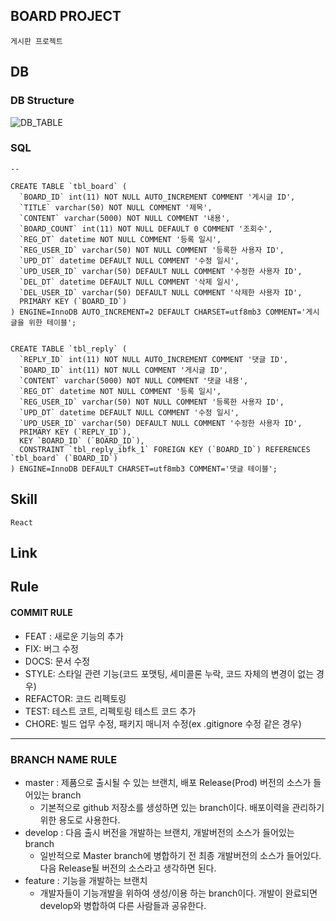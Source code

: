 ## BOARD PROJECT
    게시판 프로젝트

## DB

### DB Structure

![DB_TABLE](https://user-images.githubusercontent.com/20696473/169689503-c5947d87-ec93-4040-a91c-36d29bf203a1.png)

### SQL

```
-- 

CREATE TABLE `tbl_board` (
  `BOARD_ID` int(11) NOT NULL AUTO_INCREMENT COMMENT '게시글 ID',
  `TITLE` varchar(50) NOT NULL COMMENT '제목',
  `CONTENT` varchar(5000) NOT NULL COMMENT '내용',
  `BOARD_COUNT` int(11) NOT NULL DEFAULT 0 COMMENT '조회수',
  `REG_DT` datetime NOT NULL COMMENT '등록 일시',
  `REG_USER_ID` varchar(50) NOT NULL COMMENT '등록한 사용자 ID',
  `UPD_DT` datetime DEFAULT NULL COMMENT '수정 일시',
  `UPD_USER_ID` varchar(50) DEFAULT NULL COMMENT '수정한 사용자 ID',
  `DEL_DT` datetime DEFAULT NULL COMMENT '삭제 일시',
  `DEL_USER_ID` varchar(50) DEFAULT NULL COMMENT '삭제한 사용자 ID',
  PRIMARY KEY (`BOARD_ID`)
) ENGINE=InnoDB AUTO_INCREMENT=2 DEFAULT CHARSET=utf8mb3 COMMENT='게시글을 위한 테이블';
 
 
CREATE TABLE `tbl_reply` (
  `REPLY_ID` int(11) NOT NULL AUTO_INCREMENT COMMENT '댓글 ID',
  `BOARD_ID` int(11) NOT NULL COMMENT '게시글 ID',
  `CONTENT` varchar(5000) NOT NULL COMMENT '댓글 내용',
  `REG_DT` datetime NOT NULL COMMENT '등록 일시',
  `REG_USER_ID` varchar(50) NOT NULL COMMENT '등록한 사용자 ID',
  `UPD_DT` datetime DEFAULT NULL COMMENT '수정 일시',
  `UPD_USER_ID` varchar(50) DEFAULT NULL COMMENT '수정한 사용자 ID',
  PRIMARY KEY (`REPLY_ID`),
  KEY `BOARD_ID` (`BOARD_ID`),
  CONSTRAINT `tbl_reply_ibfk_1` FOREIGN KEY (`BOARD_ID`) REFERENCES `tbl_board` (`BOARD_ID`)
) ENGINE=InnoDB DEFAULT CHARSET=utf8mb3 COMMENT='댓글 테이블';
```

## Skill
    React
    
## Link

## Rule

#### COMMIT RULE

-   FEAT : 새로운 기능의 추가
-   FIX: 버그 수정
-   DOCS: 문서 수정
-   STYLE: 스타일 관련 기능(코드 포맷팅, 세미콜론 누락, 코드 자체의 변경이 없는 경우)
-   REFACTOR: 코드 리펙토링
-   TEST: 테스트 코트, 리펙토링 테스트 코드 추가
-   CHORE: 빌드 업무 수정, 패키지 매니저 수정(ex .gitignore 수정 같은 경우)

---

### BRANCH NAME RULE

-   master : 제품으로 출시될 수 있는 브랜치, 배포 Release(Prod) 버전의 소스가 들어있는 branch
    -   기본적으로 github 저장소를 생성하면 있는 branch이다. 배포이력을 관리하기 위한 용도로 사용한다.
-   develop : 다음 출시 버전을 개발하는 브랜치, 개발버전의 소스가 들어있는 branch
    -   일반적으로 Master branch에 병합하기 전 최종 개발버전의 소스가 들어있다. 다음 Release될 버전의 소스라고 생각하면 된다.
-   feature : 기능을 개발하는 브랜치
    -   개발자들이 기능개발을 위하여 생성/이용 하는 branch이다. 개발이 완료되면 develop와 병합하여 다른 사람들과 공유한다.
